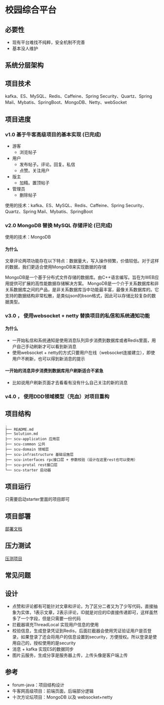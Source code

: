 #  校园综合平台

## 必要性
- 现有平台难找不纯粹，安全机制不完善
- 基本没人维护

## 系统分层架构

## 项目技术
kafka、ES、MySQL、Redis、Caffeine、Spring Security、Quartz、Spring Mail、Mybatis、SpringBoot、MongoDB、Netty、webSocket

## 项目进度

### v1.0 基于牛客高级项目的基本实现 (已完成)
- 游客
    - 浏览帖子
- 用户
    - 发布帖子。评论。回复。私信
    - 点赞。关注用户
- 版主
    - 加精。置顶帖子
- 管理员
    - 删除帖子
    
使用的技术：kafka、ES、MySQL、Redis、Caffeine、Spring Security、Quartz、Spring Mail、Mybatis、SpringBoot
    
### v2.0  MongoDB 替换 MySQL 存储评论 (已完成)

使用的技术：MongoDB

#### 为什么
文章评论两项功能存在以下特点：数据量大，写入操作频繁，价值较低。对于这样的数据，我们更适合使用MongoDB来实现数据的存储

MongoDB是一个基于分布式文件存储的数据库。由C++语言编写。旨在为WEB应用提供可扩展的高性能数据存储解决方案。 MongoDB是一个介于关系数据库和非关系数据库之间的产品，是非关系数据库当中功能最丰富，最像关系数据库的。它支持的数据结构非常松散，是类似json的bson格式，因此可以存储比较复杂的数据类型。

[](note/v2.0使用mongoDB改进.md)

### v3.0 ， 使用websocket + netty 替换项目的私信和系统通知功能

#### 为什么

- 一开始私信和系统通知是使用消息队列异步消费到数据库或者Redis里面，用户自己手动刷新才可以看到新消息
- 使用websocket + netty的方式只要用户在线（websocket连接建立），即使用户不刷新，也可以得到新消息的提示

#### 一开始的消息异步消费到数据库用户刷新适合不紧急 

- 比如说用户刷新页面才去看看有没有什么自己关注的新的消息

### v4.0 ， 使用DDD领域模型（充血）对项目重构

## 项目结构
```
.
├── README.md
├── Solution.md
├── scu-application 应用层
├── scu-common 公共
├── scu-domain 领域层
├── scu-infrastructure 基础设施层
├── scu-interfaces rpc接口层 + 参数校验（设计在这里rest也可以使用）
├── scu-protal rest接口层
└── scu-starter 启动器

```

## 项目运行

只需要启动starter里面的项目即可

## 项目部署

[部署文档](deploy.md) 

## 压力测试

[压测项目](jmeter) 

## 常见问题


## 设计
- 点赞和评论都有可能针对文章和评论，为了区分二者又为了少写代码，直接抽象为实体，1表示文章，2表示评论，ID就是对应的ID直接传递即可，这样虽然多了一个字段，但是只需要一份代码
- 拦截器填充ThreadLocal 实现用户信息的使用
- 校验信息，生成登录凭证到Redis，后面拦截器会使用凭证验证用户是否登录，如果登录了还会将用户的信息设置到security，方便授权。所以登录是使用自己的，授权使用的是security
- 消息 + kafka 实现ES的数据同步
- 图片云服务，生成分享是服务器上传，上传头像是客户端上传

## 参考
- forum-java：项目结构设计
- 牛客网高级项目：前端页面，后端部分逻辑
- 十次方论坛项目：MongoDB 以及 websocket+netty
